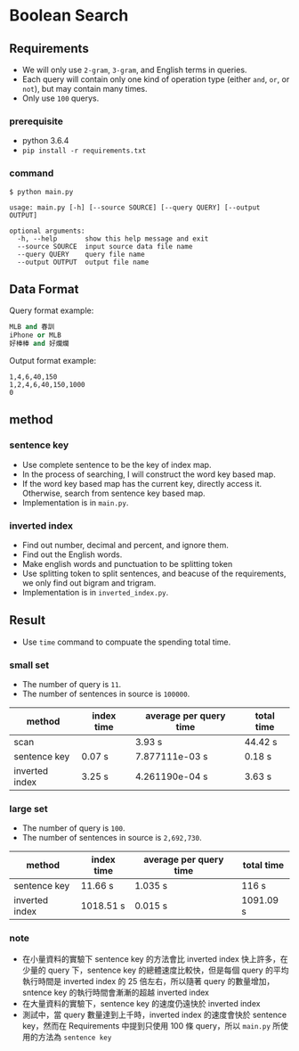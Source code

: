 # Boolean Search

## Requirements
- We will only use `2-gram`, `3-gram`, and English terms in queries.
- Each query will contain only one kind of operation type (either `and`, `or`, or `not`), but may contain many times.
- Only use `100` querys.

### prerequisite
- python 3.6.4
- `pip install -r requirements.txt`

### command
```
$ python main.py
```
```
usage: main.py [-h] [--source SOURCE] [--query QUERY] [--output OUTPUT]

optional arguments:
  -h, --help       show this help message and exit
  --source SOURCE  input source data file name
  --query QUERY    query file name
  --output OUTPUT  output file name
```

## Data Format

Query format example:
```python
MLB and 春訓
iPhone or MLB
好棒棒 and 好爛爛
```

Output format example:
```
1,4,6,40,150
1,2,4,6,40,150,1000
0
```

## method

### sentence key
- Use complete sentence to be the key of index map.
- In the process of searching, I will construct the word key based map.
- If the word key based map has the current key, directly access it. Otherwise, search from sentence key based map.
- Implementation is in `main.py`.

### inverted index
- Find out number, decimal and percent, and ignore them.
- Find out the English words.
- Make english words and punctuation to be splitting token
- Use splitting token to split sentences, and beacuse of the requirements, we only find out bigram and trigram.
- Implementation is in `inverted_index.py`.

## Result
- Use `time` command to compuate the spending total time.

### small set
- The number of query is `11`.
- The number of sentences in source is `100000`.

| method         | index time | average per query time | total time |
| -------------- | ---------- | ---------------------- | ---------- |
| scan           |            | 3.93 s                 | 44.42 s    |
| sentence key   | 0.07 s     | 7.877111e-03 s         | 0.18 s     |
| inverted index | 3.25 s     | 4.261190e-04 s         | 3.63 s     |

### large set
- The number of query is `100`.
- The number of sentences in source is `2,692,730`.

| method         | index time | average per query time | total time |
| -------------- | ---------- | ---------------------- | ---------- |
| sentence key   | 11.66 s    | 1.035 s                | 116 s      |
| inverted index | 1018.51 s  | 0.015 s                | 1091.09 s  |

### note

- 在小量資料的實驗下 sentence key 的方法會比 inverted index 快上許多，在少量的 query 下，sentence key 的總體速度比較快，但是每個 query 的平均執行時間是 inverted index 的 25 倍左右，所以隨著 query 的數量增加，sntence key 的執行時間會漸漸的超越 inverted index
- 在大量資料的實驗下，sentence key 的速度仍遠快於 inverted index
- 測試中，當 query 數量達到上千時，inverted index 的速度會快於 sentence key，然而在 Requirements 中提到只使用 100 條 query，所以 `main.py` 所使用的方法為 `sentence key`
